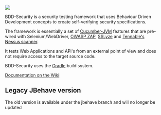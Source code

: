 
![](http://www.continuumsecurity.net/images/bdd-security-logo-small.png)

BDD-Security is a security testing framework that uses Behaviour Driven Development concepts to create self-verifying security specifications.

The framework is essentially a set of [Cucumber-JVM](http://cucumber.io) features that are pre-wired with Selenium/WebDriver, [OWASP ZAP](https://www.owasp.org/index.php/OWASP_Zed_Attack_Proxy_Project), [SSLyze](https://github.com/nabla-c0d3/sslyze) and [Tennable's Nessus scanner](http://www.tenable.com/products/nessus-vulnerability-scanner).

It tests Web Applications and API's from an external point of view and does not require access to the target source code.

BDD-Security uses the [Gradle](http://www.gradle.org) build system.

[Documentation on the Wiki](https://github.com/continuumsecurity/bdd-security/wiki)

## Legacy JBehave version
The old version is available under the jbehave branch and will no longer be updated